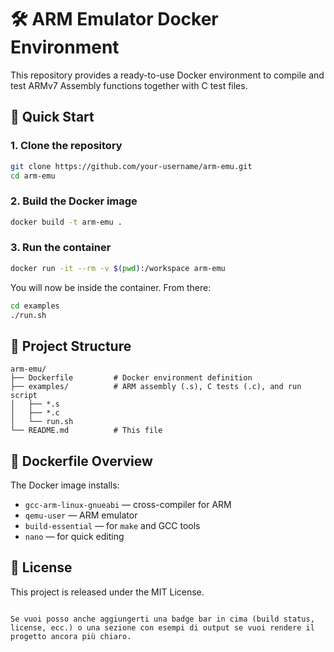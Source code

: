 # 🛠️ ARM Emulator Docker Environment

This repository provides a ready-to-use Docker environment to compile and test ARMv7 Assembly functions together with C test files.

## 🚀 Quick Start

### 1. Clone the repository

```bash
git clone https://github.com/your-username/arm-emu.git
cd arm-emu
````

### 2. Build the Docker image

```bash
docker build -t arm-emu .
```

### 3. Run the container

```bash
docker run -it --rm -v $(pwd):/workspace arm-emu
```

You will now be inside the container. From there:

```bash
cd examples
./run.sh
```

## 📂 Project Structure

```
arm-emu/
├── Dockerfile         # Docker environment definition
├── examples/          # ARM assembly (.s), C tests (.c), and run script
│   ├── *.s
│   ├── *.c
│   └── run.sh
└── README.md          # This file
```

## 🐳 Dockerfile Overview

The Docker image installs:

* `gcc-arm-linux-gnueabi` — cross-compiler for ARM
* `qemu-user` — ARM emulator
* `build-essential` — for `make` and GCC tools
* `nano` — for quick editing

## 📜 License

This project is released under the MIT License.

```

Se vuoi posso anche aggiungerti una badge bar in cima (build status, license, ecc.) o una sezione con esempi di output se vuoi rendere il progetto ancora più chiaro.
```

